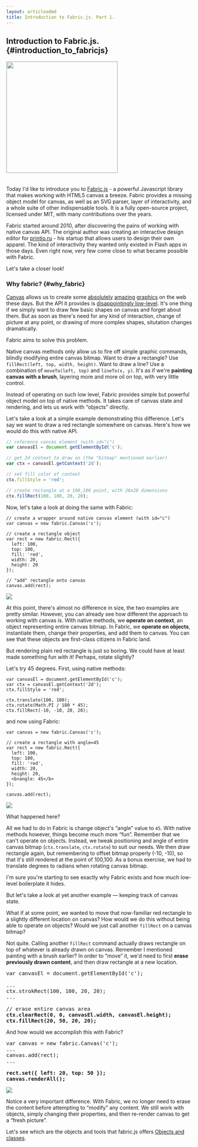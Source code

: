 ```yaml
---
layout: articleadmd
title: Introduction to Fabric.js. Part 1.
---
```



## Introduction to Fabric.js. {#introduction_to_fabricjs}

<img src="https://github.com/kangax/fabric.js/raw/master/lib/screenshot.png" style="width:300px;border:1px solid #ccc;margin-bottom:20px">

Today I'd like to introduce you to [Fabric.js](http://fabricjs.com) - a powerful Javascript library that makes working with HTML5 canvas a breeze. Fabric provides a missing object model for canvas, as well as an SVG parser, layer of interactivity, and a whole suite of other indispensable tools. It is a fully open-source project, licensed under MIT, with many contributions over the years.

Fabric started around 2010, after discovering the pains of working with native canvas API. The original author was creating an interactive design editor for [printio.ru](http://printio.ru) - his startup that allows users to design their own apparel. The kind of interactivity they wanted only existed in Flash apps in those days. Even right now, very few come close to what became possible with Fabric.

Let's take a closer look!

### Why fabric? {#why_fabric}

[Canvas](http://www.whatwg.org/specs/web-apps/current-work/multipage/the-canvas-element.html) allows us to create some [absolutely](http://net.tutsplus.com/articles/web-roundups/21-ridiculously-impressive-html5-canvas-experiments/) <a href="http://speckyboy.com/2011/12/07/20-amazing-implementations-of-html5-canvas/">amazing</a> <a href="http://artatm.com/2012/01/23-truly-amazing-and-unbelievable-html5-canvas-and-javascript-experiments/">graphics</a> on the web these days. But the API it provides is <a href="http://www.whatwg.org/specs/web-apps/current-work/multipage/the-canvas-element.html#2dcontext">disappointingly low-level</a>. It's one thing if we simply want to draw few basic shapes on canvas and forget about them. But as soon as there's need for any kind of interaction, change of picture at any point, or drawing of more complex shapes, situtation changes dramatically.

Fabric aims to solve this problem.

Native canvas methods only allow us to fire off simple graphic commands, blindly modifying entire canvas bitmap. Want to draw a rectangle? Use <code>fillRect(left, top, width, height)</code>. Want to draw a line? Use a combination of <code>moveTo(left, top)</code> and <code>lineTo(x, y)</code>. It's as if we're <strong>painting canvas with a brush</strong>, layering more and more oil on top, with very little control.

Instead of operating on such low level, Fabric provides simple but powerful object model on top of native methods. It takes care of canvas state and rendering, and lets us work with &#8220;objects&#8221; directly.

Let's take a look at a simple example demonstrating this difference. Let's say we want to draw a red rectangle somewhere on canvas. Here's how we would do this with native <canvas> API.

```javascript
// reference canvas element (with id="c")
var canvasEl = document.getElementById('c');

// get 2d context to draw on (the "bitmap" mentioned earlier)
var ctx = canvasEl.getContext('2d');

// set fill color of context
ctx.fillStyle = 'red';

// create rectangle at a 100,100 point, with 20x20 dimensions
ctx.fillRect(100, 100, 20, 20);
```

Now, let's take a look at doing the same with Fabric:

```
// create a wrapper around native canvas element (with id="c")
var canvas = new fabric.Canvas('c');

// create a rectangle object
var rect = new fabric.Rect({
  left: 100,
  top: 100,
  fill: 'red',
  width: 20,
  height: 20
});

// "add" rectangle onto canvas
canvas.add(rect);
```

<img src="/article_assets/1.png">

At this point, there's almost no difference in size, the two examples are pretty similar. However, you can already see how different the approach to working with canvas is. With native methods, we <strong>operate on context</strong>, an object representing entire canvas bitmap. In Fabric, we <strong>operate on objects</strong>, instantiate them, change their properties, and add them to canvas. You can see that these objects are first-class citizens in Fabric land.

But rendering plain red rectangle is just so boring. We could have at least made something fun with it! Perhaps, rotate slightly?

Let's try 45 degrees. First, using native <canvas> methods:

```
var canvasEl = document.getElementById('c');
var ctx = canvasEl.getContext('2d');
ctx.fillStyle = 'red';

ctx.translate(100, 100);
ctx.rotate(Math.PI / 180 * 45);
ctx.fillRect(-10, -10, 20, 20);
```

and now using Fabric:

```
var canvas = new fabric.Canvas('c');

// create a rectangle with angle=45
var rect = new fabric.Rect({
  left: 100,
  top: 100,
  fill: 'red',
  width: 20,
  height: 20,
  <b>angle: 45</b>
});

canvas.add(rect);
```

<img src="/article_assets/2.png">

What happened here?

All we had to do in Fabric is change object's &#8220;angle&#8221; value to <code>45</code>. With native methods however, things become much more &#8220;fun&#8221;. Remember that we can't operate on objects. Instead, we tweak positioning and angle of entire canvas bitmap (<code>ctx.translate</code>, <code>ctx.rotate</code>) to suit our needs. We then draw rectangle again, but remembering to offset bitmap properly (-10, -10), so that it's still rendered at the point of 100,100. As a bonus exercise, we had to translate degrees to radians when rotating canvas bitmap.

  <p>I'm sure you're starting to see exactly why Fabric exists and how much low-level boilerplate it hides.</p>

  <p>But let's take a look at yet another example &mdash; keeping track of canvas state.</p>

  <p>What if at some point, we wanted to move that now-familiar red rectangle to a slightly different location on canvas? How would we do this without being able to operate on objects? Would we just call another <code>fillRect</code> on a canvas bitmap?</p>

  <p>Not quite. Calling another <code>fillRect</code> command actually draws rectangle on top of whatever is already drawn on canvas. Remember I mentioned painting with a brush earlier? In order to &#8220;move&#8221; it, we'd need to first <strong>erase previously drawn content</strong>, and then draw rectangle at a new location.</p>

<pre>
var canvasEl = document.getElementById('c');

...
ctx.strokRect(100, 100, 20, 20);
...

// erase entire canvas area
<b>ctx.clearRect(0, 0, canvasEl.width, canvasEl.height);
ctx.fillRect(20, 50, 20, 20);</b>
</pre>

  <p>And how would we accomplish this with Fabric?</p>

<pre>
var canvas = new fabric.Canvas('c');
...
canvas.add(rect);
...

<b>rect.set({ left: 20, top: 50 });
canvas.renderAll();</b>
</pre>

  <p><img src="/article_assets/3.png"></p>

  <p>Notice a very important difference. With Fabric, we no longer need to erase the content before attempting to &#8220;modify&#8221; any content. We still work with objects, simply changing their properties, and then re-render canvas to get a &#8220;fresh picture&#8221;.</p>

  Let's see which are the objects and tools that fabric.js offers <a href="/objects-and-classes">Objects and classes</a>.

</div>
